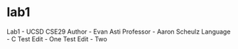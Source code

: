 # lab1
Lab1 - UCSD CSE29
Author - Evan Asti
Professor - Aaron Scheulz
Language - C
Test Edit - One
Test Edit - Two